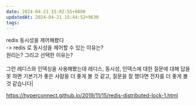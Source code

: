 ```yaml
---
date: 2024-04-21 15:02:55+0000
updatedAt: 2024-04-21 15:44:52+9630
tags: 
---
```

redis 동시성을 제어해봤다  <br>-> redis 로 동시성을 제어할 수 있는 이유는?  <br>원리는? 그리고 선택한 이유는?<br><br>그런 레디스와 인덱싱을 사용해봤는데 레디스, 동시성, 인덱스에 대한 질문에 대해 답을 못 하면 기본기가 좋은 사람을 더 좋게 볼 것 같고, 질문을 잘 했다면 전자를 더 좋게 볼 것 같습니다|

https://hyperconnect.github.io/2019/11/15/redis-distributed-lock-1.html